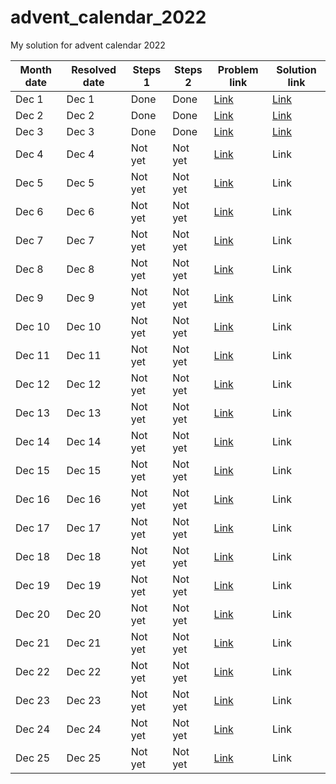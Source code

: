 # advent_calendar_2022
My solution for advent calendar 2022

| Month date | Resolved date | Steps 1 | Steps 2 | Problem link                                 | Solution link                                                                         |
|------------|---------------|---------|---------|----------------------------------------------|---------------------------------------------------------------------------------------|
| Dec 1      | Dec 1         | Done    | Done    | [Link](https://adventofcode.com/2022/day/1)  | [Link](https://github.com/gohabsgo2142/advent_calendar_2022/tree/main/december/Day_1) |
| Dec 2      | Dec 2         | Done    | Done    | [Link](https://adventofcode.com/2022/day/2)  | [Link](https://github.com/gohabsgo2142/advent_calendar_2022/tree/main/december/Day_2) |
| Dec 3      | Dec 3         | Done    | Done    | [Link](https://adventofcode.com/2022/day/3)  | [Link](https://github.com/gohabsgo2142/advent_calendar_2022/tree/main/december/Day_3) |
| Dec 4      | Dec 4         | Not yet | Not yet | [Link](https://adventofcode.com/2022/day/4)  | Link                                                                                  |
| Dec 5      | Dec 5         | Not yet | Not yet | [Link](https://adventofcode.com/2022/day/5)  | Link                                                                                  |
| Dec 6      | Dec 6         | Not yet | Not yet | [Link](https://adventofcode.com/2022/day/6)  | Link                                                                                  |
| Dec 7      | Dec 7         | Not yet | Not yet | [Link](https://adventofcode.com/2022/day/7)  | Link                                                                                  |
| Dec 8      | Dec 8         | Not yet | Not yet | [Link](https://adventofcode.com/2022/day/8)  | Link                                                                                  |
| Dec 9      | Dec 9         | Not yet | Not yet | [Link](https://adventofcode.com/2022/day/9)  | Link                                                                                  |
| Dec 10     | Dec 10        | Not yet | Not yet | [Link](https://adventofcode.com/2022/day/10) | Link                                                                                  |
| Dec 11     | Dec 11        | Not yet | Not yet | [Link](https://adventofcode.com/2022/day/11) | Link                                                                                  |
| Dec 12     | Dec 12        | Not yet | Not yet | [Link](https://adventofcode.com/2022/day/12) | Link                                                                                  |
| Dec 13     | Dec 13        | Not yet | Not yet | [Link](https://adventofcode.com/2022/day/13) | Link                                                                                  |
| Dec 14     | Dec 14        | Not yet | Not yet | [Link](https://adventofcode.com/2022/day/14) | Link                                                                                  |
| Dec 15     | Dec 15        | Not yet | Not yet | [Link](https://adventofcode.com/2022/day/15) | Link                                                                                  |
| Dec 16     | Dec 16        | Not yet | Not yet | [Link](https://adventofcode.com/2022/day/16) | Link                                                                                  |
| Dec 17     | Dec 17        | Not yet | Not yet | [Link](https://adventofcode.com/2022/day/17) | Link                                                                                  |
| Dec 18     | Dec 18        | Not yet | Not yet | [Link](https://adventofcode.com/2022/day/18) | Link                                                                                  |
| Dec 19     | Dec 19        | Not yet | Not yet | [Link](https://adventofcode.com/2022/day/19) | Link                                                                                  |
| Dec 20     | Dec 20        | Not yet | Not yet | [Link](https://adventofcode.com/2022/day/20) | Link                                                                                  |
| Dec 21     | Dec 21        | Not yet | Not yet | [Link](https://adventofcode.com/2022/day/21) | Link                                                                                  |
| Dec 22     | Dec 22        | Not yet | Not yet | [Link](https://adventofcode.com/2022/day/22) | Link                                                                                  |
| Dec 23     | Dec 23        | Not yet | Not yet | [Link](https://adventofcode.com/2022/day/23) | Link                                                                                  |
| Dec 24     | Dec 24        | Not yet | Not yet | [Link](https://adventofcode.com/2022/day/24) | Link                                                                                  |
| Dec 25     | Dec 25        | Not yet | Not yet | [Link](https://adventofcode.com/2022/day/25) | Link                                                                                  |